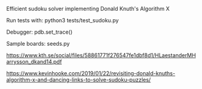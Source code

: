Efficient sudoku solver implementing Donald Knuth's Algorithm X

Run tests with: python3 tests/test_sudoku.py

Debugger: pdb.set_trace()

Sample boards: seeds.py

https://www.kth.se/social/files/58861771f276547fe1dbf8d1/HLaestanderMHarrysson_dkand14.pdf

https://www.kevinhooke.com/2019/01/22/revisiting-donald-knuths-algorithm-x-and-dancing-links-to-solve-sudoku-puzzles/
